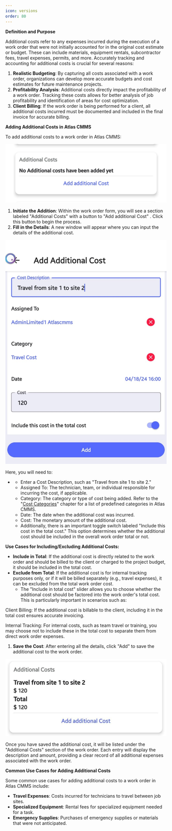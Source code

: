 ```yaml
---
icon: versions
order: 80
---
```


__Definition and Purpose__

Additional costs refer to any expenses incurred during the execution of a work order that were not initially accounted for in the original cost estimate or budget. These can include materials, equipment rentals, subcontractor fees, travel expenses, permits, and more. Accurately tracking and accounting for additional costs is crucial for several reasons:

1. __Realistic Budgeting__: By capturing all costs associated with a work order, organizations can develop more accurate budgets and cost estimates for future maintenance projects.
2. __Profitability Analysis__: Additional costs directly impact the profitability of a work order. Tracking these costs allows for better analysis of job profitability and identification of areas for cost optimization.
3. __Client Billing__: If the work order is being performed for a client, all additional costs incurred must be documented and included in the final invoice for accurate billing.

__Adding Additional Costs in Atlas CMMS__

To add additional costs to a work order in Atlas CMMS:

![](../../../../static/img/rev6/image119.png)

1. __Initiate the Addition__: Within the work order form, you will see a section labeled "Additional Costs" with a button to "Add additional Cost" . Click this button to begin the process.
2. __Fill in the Details__: A new window will appear where you can input the details of the additional cost. 

![](../../../../static/img/rev6/image120.png)

Here, you will need to:

- 
	- Enter a Cost Description, such as "Travel from site 1 to site 2."
	- Assigned To: The technician, team, or individual responsible for incurring the cost, if applicable.
	- Category: The category or type of cost being added. Refer to the "[Cost Categories](#_Cost_Categories)" chapter for a list of predefined categories in Atlas CMMS.
	- Date: The date when the additional cost was incurred.
	- Cost: The monetary amount of the additional cost.
	- Additionally, there is an important toggle switch labeled "Include this cost in the total cost." This option determines whether the additional cost should be included in the overall work order total or not.

__Use Cases for Including/Excluding Additional Costs:__

- __Include in Total__: If the additional cost is directly related to the work order and should be billed to the client or charged to the project budget, it should be included in the total cost.
- __Exclude from Total__: If the additional cost is for internal tracking purposes only, or if it will be billed separately \(e.g., travel expenses\), it can be excluded from the total work order cost.
	- The "Include in total cost" slider allows you to choose whether the additional cost should be factored into the work order's total cost. This is particularly important in scenarios such as:

Client Billing: If the additional cost is billable to the client, including it in the total cost ensures accurate invoicing.

Internal Tracking: For internal costs, such as team travel or training, you may choose not to include these in the total cost to separate them from direct work order expenses.

1. __Save the Cost__: After entering all the details, click "Add" to save the additional cost to the work order.

![](../../../../static/img/rev6/image121.png)

Once you have saved the additional cost, it will be listed under the "Additional Costs" section of the work order. Each entry will display the description and amount, providing a clear record of all additional expenses associated with the work order.

__Common Use Cases for Adding Additional Costs__

Some common use cases for adding additional costs to a work order in Atlas CMMS include:

- __Travel Expenses__: Costs incurred for technicians to travel between job sites.
- __Specialized Equipment__: Rental fees for specialized equipment needed for a task.
- __Emergency Supplies__: Purchases of emergency supplies or materials that were not anticipated.